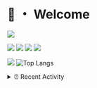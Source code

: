 # 👋 ・ Welcome
![](https://komarev.com/ghpvc/?username=Lorenzo0111)

![](https://img.shields.io/badge/Java-ED8B00?style=for-the-badge&logo=java&logoColor=white)
![](https://img.shields.io/badge/JavaScript-323330?style=for-the-badge&logo=javascript&logoColor=F7DF1E)
![](https://img.shields.io/badge/Node.js-339933?style=for-the-badge&logo=nodedotjs&logoColor=white)
![](https://img.shields.io/badge/React-20232A?style=for-the-badge&logo=react&logoColor=61DAFB)

[![](https://github-readme-stats.vercel.app/api?username=Lorenzo0111&show_icons=true&count_private=true)](https://github.com/Lorenzo0111)
![Top Langs](https://github-readme-stats.vercel.app/api/top-langs/?username=Lorenzo0111&layout=compact)

<details>
<summary>⏰ Recent Activity</summary>

<!--RECENT_ACTIVITY:start-->
1. ![issueOpened] **Issue opened:** [lovell/sharp#3199](https://github.com/lovell/sharp/issues/3199)
2. ![prMerged] **Pull request merged:** [ZombieStriker/QualityArmory#323](https://github.com/ZombieStriker/QualityArmory/pull/323)
3. ![issueClosed] **Issue closed:** [Lorenzo0111/SpigotUpdatesBot#9](https://github.com/Lorenzo0111/SpigotUpdatesBot/issues/9)
4. ![repoCreated] Created new repository [Lorenzo0111/Nova](https://github.com/Lorenzo0111/Nova)
5. ![release] Released [v2.2](https://github.com/Lorenzo0111/RocketPlaceholders/releases/tag/2.2) in [Lorenzo0111/RocketPlaceholders](https://github.com/Lorenzo0111/RocketPlaceholders)
6. ![prClosed] **Pull request closed:** [Lorenzo0111/RocketPlaceholders#83](https://github.com/Lorenzo0111/RocketPlaceholders/pull/83)
7. ![prMerged] **Pull request merged:** [Lorenzo0111/MultiLang#80](https://github.com/Lorenzo0111/MultiLang/pull/80)
8. ![prMerged] **Pull request merged:** [Lorenzo0111/MultiLang#81](https://github.com/Lorenzo0111/MultiLang/pull/81)
9. ![repoCreated] Created new repository [Lorenzo0111/QAVWiki](https://github.com/Lorenzo0111/QAVWiki)
10. ![issueOpened] **Issue opened:** [Lorenzo0111/SpigotUpdatesBot#9](https://github.com/Lorenzo0111/SpigotUpdatesBot/issues/9)
<!--RECENT_ACTIVITY:end-->


<!--RECENT_ACTIVITY:last_update-->
Last Updated: Friday, April 22nd, 2022, 12:25:05 PM
<!--RECENT_ACTIVITY:last_update_end-->
</details>

[issueOpened]: https://cdn.jsdelivr.net/gh/Readme-Workflows/Readme-Icons@main/icons/octicons/IssueOpenedOld.svg
[issueClosed]: https://cdn.jsdelivr.net/gh/Readme-Workflows/Readme-Icons@main/icons/octicons/IssueClosedOld.svg

[prOpened]: https://cdn.jsdelivr.net/gh/Readme-Workflows/Readme-Icons@main/icons/octicons/PullRequestOpened.svg
[prClosed]: https://cdn.jsdelivr.net/gh/Readme-Workflows/Readme-Icons@main/icons/octicons/PullRequestClosed.svg
[prMerged]: https://cdn.jsdelivr.net/gh/Readme-Workflows/Readme-Icons@main/icons/octicons/PullRequestMerged.svg

[comment]: https://cdn.jsdelivr.net/gh/Readme-Workflows/Readme-Icons@main/icons/octicons/Comment.svg

[changesRequested]: https://cdn.jsdelivr.net/gh/Readme-Workflows/Readme-Icons@main/icons/octicons/RequestedChanges.svg
[approved]: https://cdn.jsdelivr.net/gh/Readme-Workflows/Readme-Icons@main/icons/octicons/ApprovedChanges.svg

[repoCreated]: https://cdn.jsdelivr.net/gh/Readme-Workflows/Readme-Icons@main/icons/octicons/Repository.svg
[release]: https://cdn.jsdelivr.net/gh/Readme-Workflows/Readme-Icons@main/icons/octicons/Release.svg
[star]: https://cdn.jsdelivr.net/gh/Readme-Workflows/Readme-Icons@main/icons/octicons/StarredRepository.svg
[wiki]: https://cdn.jsdelivr.net/gh/Readme-Workflows/Readme-Icons@main/icons/octicons/Wiki.svg
[fork]: https://cdn.jsdelivr.net/gh/Readme-Workflows/Readme-Icons@main/icons/octicons/ForkedRepository.svg
[people]: https://cdn.jsdelivr.net/gh/Readme-Workflows/Readme-Icons@main/icons/octicons/People.svg
